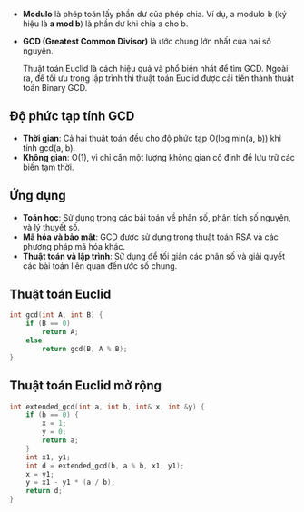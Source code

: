 - **Modulo** là phép toán lấy phần dư của phép chia. Ví dụ, a modulo  b (ký hiệu là **a mod b**) là phần dư khi chia a cho b.
    
- **GCD (Greatest Common Divisor)** là ước chung lớn nhất của hai số nguyên.
    
    Thuật toán Euclid là cách hiệu quả và phổ biến nhất để tìm GCD. Ngoài ra, để tối ưu trong lập trình thì thuật toán Euclid được cải tiến thành thuật toán Binary GCD.
    

## **Độ phức tạp tính GCD**

- **Thời gian**: Cả hai thuật toán đều cho độ phức tạp O(log min(a, b)) khi tính gcd(a, b).
- **Không gian**: O(1), vì chỉ cần một lượng không gian cố định để lưu trữ các biến tạm thời.

## **Ứng dụng**

- **Toán học**: Sử dụng trong các bài toán về phân số, phân tích số nguyên, và lý thuyết số.
- **Mã hóa và bảo mật**: GCD được sử dụng trong thuật toán RSA và các phương pháp mã hóa khác.
- **Thuật toán và lập trình**: Sử dụng để tối giản các phân số và giải quyết các bài toán liên quan đến ước số chung.

## **Thuật toán Euclid**
```cpp
int gcd(int A, int B) { 
	if (B == 0) 
		return A; 
	else 
		return gcd(B, A % B); 
}
```

## **Thuật toán Euclid mở rộng**
```cpp
int extended_gcd(int a, int b, int& x, int &y) {
    if (b == 0) {
        x = 1;
        y = 0;
        return a;
    }
    int x1, y1;
    int d = extended_gcd(b, a % b, x1, y1);
    x = y1;
    y = x1 - y1 * (a / b);
    return d;
}
```